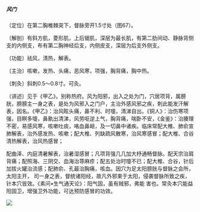 ##### 风门

〔定位〕在第二胸椎棘突下，督脉旁开1.5寸处（图67）。

〔解剖〕有斜方肌，菱形肌，上后锯肌，深层为最长肌，有第二肋间动、静脉背侧支的内侧支，布有第二胸神经后支，内侧皮支，深层为后支外侧支。

〔功能〕祛风，清热，解表。

〔主治〕咳嗽，发热、头痛，恶风寒，项强，胸背痛，胸中热。

〔刺灸〕斜刺0.5〜0.8寸。可灸。

〔讲述〕见于《甲乙》。别称热府。风为阳邪，出入之处为门，穴居项背，属膀胱，膀膀主一身之表，是处为风邪入之门户，主治外感风邪之疾，刺此能发汗解表，因名。《甲乙》：治风眩头痛，鼻不利、时嚏，清涕自出。《铜人》：治伤寒项强，目瞑多嚏，鼻鼽出清涕，风劳呕逆上气，胸背痛，喘卧不安，《金鉴》：治腠理不密，易感风寒，咳嗽吐痰，咯血鼻衄，及一切鼻中诸疾。临床常配大椎、肺俞宣肺解表，治外感发热、咳嗽；配大椎、列缺疏风散寒，治风寒感冒；配大椎、合谷清热解表，治风热感冒；

配曲泽、内庭清暑解表，治暑湿感冒；凡项背强几几加大杼通畅督脉。配天宗治肩背痛；配照海、三阴交、血海治荨麻疹；配五处治时嚏不已；配大椎、合谷，针后加拔火罐治流感；配肺俞、孔最治胸痛，咳血。因穴为足太阳膀胱与督脉之会所，太阳主开， 司一身之表，督统诸阳经，故凡外邪束于太阳，侵袭督脉所致之疾，针本穴皆效。《素问•生气通天论》：阳气固，虽有贼邪，弗能 害也。常灸本穴能益阳固卫，增强卫外功能，可达预防感冒的功效。

![](./img/图67.jpg)
